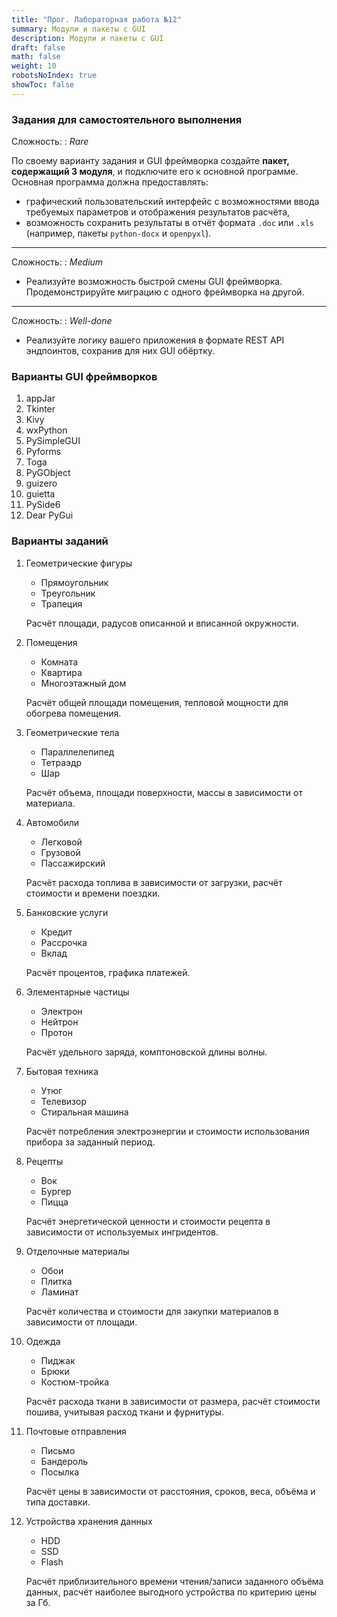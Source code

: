 ```yaml
---
title: "Прог. Лабораторная работа №12"
summary: Модули и пакеты c GUI
description: Модули и пакеты c GUI
draft: false
math: false
weight: 10
robotsNoIndex: true
showToc: false
---
```


### Задания для самостоятельного выполнения

Сложность:
: *Rare*


По своему варианту задания и GUI фреймворка создайте **пакет, содержащий 3 модуля**, и подключите его к основной программе. Основная программа должна предоставлять:
* графический пользовательский интерфейс с возможностями ввода требуемых параметров и отображения результатов расчёта,
* возможность сохранить результаты в отчёт формата `.doc` или `.xls` (например, пакеты `python-docx` и `openpyxl`).

---

Сложность:
: *Medium*

* Реализуйте возможность быстрой смены GUI фреймворка. Продемонстрируйте миграцию с одного фреймворка на другой.

---

Сложность:
: *Well-done*

* Реализуйте логику вашего приложения в формате REST API эндпоинтов, сохранив для них GUI обёртку.



### Варианты GUI фреймворков

1. appJar
2. Tkinter
3. Kivy
4. wxPython
5. PySimpleGUI
6. Pyforms
7. Toga
8. PyGObject
9. guizero
10. guietta
11. PySide6
12. Dear PyGui


### Варианты заданий

1. Геометрические фигуры

    * Прямоугольник
    * Треугольник
    * Трапеция

    Расчёт площади, радусов описанной и вписанной окружности.

2. Помещения

    * Комната
    * Квартира
    * Многоэтажный дом

    Расчёт общей площади помещения, тепловой мощности для обогрева помещения.

3. Геометрические тела

    * Параллелепипед
    * Тетраэдр
    * Шар

    Расчёт объема, площади поверхности, массы в зависимости от материала.

4. Автомобили

    * Легковой
    * Грузовой
    * Пассажирский

    Расчёт расхода топлива в зависимости от загрузки, расчёт стоимости и времени поездки.

5. Банковские услуги

    * Кредит
    * Рассрочка
    * Вклад

    Расчёт процентов, графика платежей.

6. Элементарные частицы

    * Электрон
    * Нейтрон
    * Протон

    Расчёт удельного заряда, комптоновской длины волны.

7. Бытовая техника

    * Утюг
    * Телевизор
    * Стиральная машина

    Расчёт потребления электроэнергии и стоимости использования прибора за заданный период.

8. Рецепты

    * Вок
    * Бургер
    * Пицца

    Расчёт энергетической ценности и стоимости рецепта в зависимости от используемых ингридентов.

9. Отделочные материалы

    * Обои
    * Плитка
    * Ламинат

    Расчёт количества и стоимости для закупки материалов в зависимости от площади.

10. Одежда

    * Пиджак
    * Брюки
    * Костюм-тройка

    Расчёт расхода ткани в зависимости от размера, расчёт стоимости пошива, учитывая расход ткани и фурнитуры.

11. Почтовые отправления

    * Письмо
    * Бандероль
    * Посылка

    Расчёт цены в зависимости от расстояния, сроков, веса, объёма и типа доставки.

12. Устройства хранения данных

    * HDD
    * SSD
    * Flash

    Расчёт приблизительного времени чтения/записи заданного объёма данных, расчёт наиболее выгодного устройства по критерию цены за Гб.
